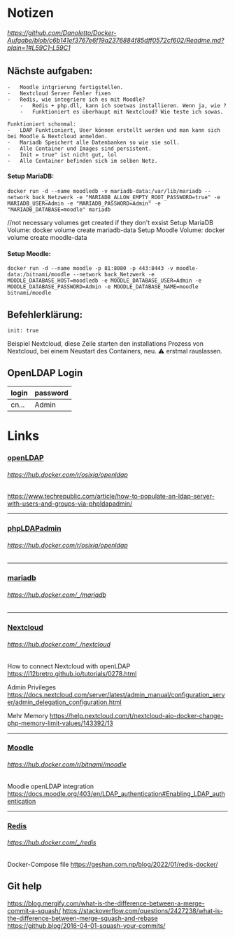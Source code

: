 # Notizen

###### https://github.com/Danoletto/Docker-Aufgabe/blob/c6b141ef3767e6f19a2376884f85dff0572cf602/Readme.md?plain=1#L59C1-L59C1

## Nächste aufgaben:
    -   Moodle intgrierung fertigstellen.
    -   Nextcloud Server Fehler fixen
    -   Redis, wie integriere ich es mit Moodle?
        -   Redis + php.dll, kann ich soetwas installieren. Wenn ja, wie ?
        -   Funktioniert es überhaupt mit Nextcloud? Wie teste ich sowas.
    
    Funktioniert schonmal:
    -   LDAP Funktioniert, User können erstellt werden und man kann sich bei Moodle & Nextcloud anmelden.
    -   Mariadb Speichert alle Datenbanken so wie sie soll.
    -   Alle Container und Images sind persistent.
    -   Init = true" ist nicht gut, lol
    -   Alle Container befinden sich im selben Netz.


#### Setup MariaDB:
```Docker
docker run -d --name moodledb -v mariadb-data:/var/lib/mariadb --network back_Netzwerk -e "MARIADB_ALLOW_EMPTY_ROOT_PASSWORD=true" -e MARIADB_USER=Admin -e "MARIADB_PASSWORD=Admin" -e "MARIADB_DATABASE=moodle" mariadb
```
//not necessary volumes get created if they don't exsist
Setup MariaDB Volume:    docker volume create mariadb-data
Setup Moodle Volume:    docker volume create moodle-data
#### Setup Moodle:
```Docker
docker run -d --name moodle -p 81:8080 -p 443:8443 -v moodle-data:/bitnami/moodle --network back_Netzwerk -e MOODLE_DATABASE_HOST=moodledb -e MOODLE_DATABASE_USER=Admin -e MOODLE_DATABASE_PASSWORD=Admin -e MOODLE_DATABASE_NAME=moodle bitnami/moodle
```
## Befehlerklärung:
```Docker
init: true
```
Beispiel Nextcloud, diese Zeile starten den installations Prozess von Nextcloud, bei einem Neustart des Containers, neu. ⚠️ erstmal rauslassen.

## OpenLDAP Login

login|password
-|-
cn...|Admin

# Links

### <u>openLDAP</u>
###### https://hub.docker.com/r/osixia/openldap
https://www.techrepublic.com/article/how-to-populate-an-ldap-server-with-users-and-groups-via-phpldapadmin/

---
### <u>phpLDAPadmin</u>
###### https://hub.docker.com/r/osixia/openldap

---
### <u>mariadb</u>
######  https://hub.docker.com/_/mariadb
---
### <u>Nextcloud</u>
###### https://hub.docker.com/_/nextcloud
How to connect Nextcloud with openLDAP
https://i12bretro.github.io/tutorials/0278.html


Admin Privileges
https://docs.nextcloud.com/server/latest/admin_manual/configuration_server/admin_delegation_configuration.html


Mehr Memory
https://help.nextcloud.com/t/nextcloud-aio-docker-change-php-memory-limit-values/143392/13

---
### <u>Moodle</u>
###### https://hub.docker.com/r/bitnami/moodle

Moodle openLDAP integration
https://docs.moodle.org/403/en/LDAP_authentication#Enabling_LDAP_authentication

---
### <u>Redis</u>
###### https://hub.docker.com/_/redis

Docker-Compose file
https://geshan.com.np/blog/2022/01/redis-docker/


## Git help

https://blog.mergify.com/what-is-the-difference-between-a-merge-commit-a-squash/
https://stackoverflow.com/questions/2427238/what-is-the-difference-between-merge-squash-and-rebase
https://github.blog/2016-04-01-squash-your-commits/